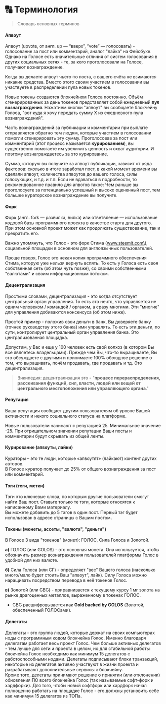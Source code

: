 # 🔠 Терминология

> Словарь основных терминов

#### Апвоут

Апвоут (upvote, от англ. up — “вверх”, “vote” — голосовать) - голосование за пост или комментарий, аналог "лайка" на Фейсбуке. Однако на Голосе есть значительные отличия от систем голосования в других социальных сетях - те, за кого проголосовали на Голосе, получают вознаграждение.

Когда вы делаете апвоут чьего-то поста, с вашего счёта не взимаются никакие средства. Вместо этого своим участием в голосовании вы участвуете в распределении пула новых токенов.

Новые токены создаются блокчейном Голоса постоянно. Объём сгенерированных за день токенов представляет собой ежедневный **пул вознаграждения**. Нажатием кнопки "апвоут" вы сообщаете блокчейну Голоса, "вот куда я хочу передать сумму Х из ежедневного пула вознаграждений". 

Часть вознаграждений за публикации и комментарии при выплате отправляется обратно тем людям, которые участием в голосовании помогли сгенерировать эту сумму. Проголосовав за пост или комментарий (этот процесс называется **курированием**), вы существенно помогаете им увеличить ценность и охват аудитории. И поэтому вознаграждаетесь за это курирование.

Сумма, которую вы получите за апвоут публикации, зависит от ряда факторов: сколько в итоге заработал пост, в какой момент времени вы сделали апвоут, количества апвоутов до вашего голоса, силы голосующих, и т.д. и т.п. 
Если не вдаваться в подробности, то рекомендованное правило для апвотов такое:
Чем раньше вы проголосуете за потенциально успешный и высоко оцененный пост, тем большее кураторское вознаграждение вы получите.

#### Форк

Форк \(англ. fork — развилка, вилка\) или ответвление — использование кодовой базы программного проекта в качестве старта для другого. При этом основной проект может как продолжать существование, так и прекратить его.

Важно упомянуть, что Голос - это форк Стима \(www.steemit.com\),  социальной площадки в основном для англоязычных пользователей.

Проще говоря, Голос это некая копия программного обеспечения Стима, которую уже нельзя вернуть вспять. То есть у Голоса есть своя собственная сеть \(об этом чуть позже\), со своими собственными "валютами" и своим информационным потоком.

#### Децентрализация

Простыми словами, децентрализация - это когда отсутствует центральный орган управления. То есть это нечто, что управляется не одним человеком / командой / органом, а сразу многими. Эти "многие" для управления добиваются консенсуса \(об этом ниже\).

Простой пример - положив свои деньги в банк, Вы доверяете банку \(точнее руководству этого банка\) ими управлять. То есть эти деньги, по сути, контролирует центральный орган управления банка. Это централизованная площадка.

Допустим, у Вас и еще у 100 человек есть свой колхоз \(в котором Вы все являетесь владельцами\). Прежде чем Вы, что-то выращиваете, Вы это обсуждаете с другими и принимаете 100% обоюдное решение о том, что выращивать, почём продавать, где продавать и тд. Это децентрализация.

> Википедия: децентрализация это - "**процесс перераспределения, рассеивания функций, сил, власти, людей или вещей от центрального местоположения или управляющего органа**."

#### Репутация

Ваша репутация сообщает другим пользователям об уровне Вашей активности и некого социального статуса на платформе.

Новые пользователи начинают с репутацией 25. Минимальное значение -25. При отрицательном значении репутации Ваши посты и комментарии будут скрывать из общей ленты.

#### Курирование \(апвоуты, лайки\)

Кураторы – это те люди, которые «апвоутят» \(лайкают\) контент других авторов.   
В Голосе куратор получает до 25% от общего вознаграждения за пост или комментарий.

#### Тэги \(теги, метки\)

Тэги это ключевые слова, по которым другие пользователи смогут найти Ваш пост. Ставьте только те тэги, которые относятся к написанному Вами материалу.  
Вы можете добавить до 5 тэгов в один пост. Первый тэг будет использован в адресе страницы с Вашим постом.

#### Токены \(монеты, ассеты, "валюта", "деньги"\)

В Голосе 3 вида "токенов" \(монет\): ГОЛОС, Сила Голоса и Золотой.

**а\)** ГОЛОС \(или GOLOS\) - это основная монета. Она используется, чтобы обозначить размер вознаграждения пользователей платформы Голос в удобной для них валюте.

**б\)** Сила Голоса \(или СГ\) - определяет "вес" Вашего голоса \(насколько много/мало будет стоить Ваш "апвоут", лайк\). Силу Голоса можно наращивать посредством перевода в неё токенов Голос. 

**в\)** Золотой \(или GBG\) - приравнивается к текущему курсу 1 мг золота на рынке драгоценных металлов, выраженному в токенах ГОЛОС. 

* GBG расшифровывается как **Gold backed by GOLOS** \(Золотой, обеспеченный ГОЛОСами\).

#### Делегаты 

Делегаты - это группа людей, которые держат на своих компьютерах ноды с программным кодом блокчейна Голос. Именно благодаря делегатам работает весь проект Голос. Чем больше активных делегатов - тем лучше для сети и проекта в целом, но для стабильной работы блокчейна Голос необходимо как минимум 15 делегатов с работоспособными нодами. Делегаты подписывают блоки транзакций, некоторые из делегатов активно участвуют в жизни проекта и разрабатывают дополнительные сервисы к блокчейну.   
Кроме того, делегаты принимают решение о принятии \(или отклонении\) обновления ПО всего блокчейна Голос \(так называемые софт-форк и хардфорки\). Для того, чтобы новый софтфорк или хардфорк начал полноценно работать на площадке Голос - его должны установить себе как минимум 15 делегатов из ТОПа. 


